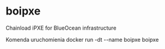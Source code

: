 # boipxe
Chainload iPXE for BlueOcean infrastructure

Komenda uruchomienia
docker run -dt --name boipxe boipxe
